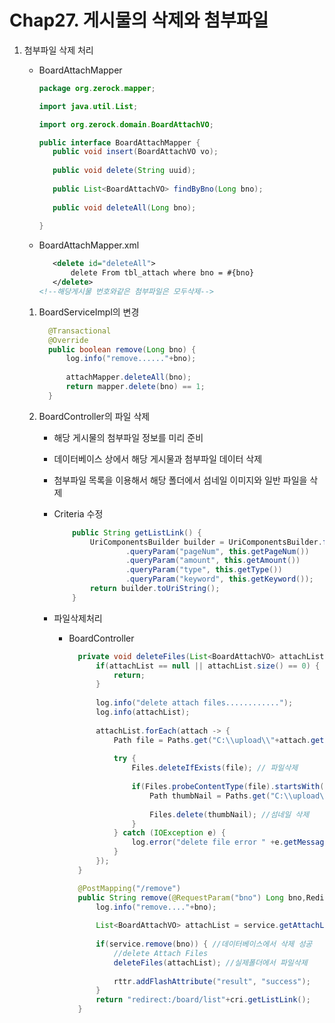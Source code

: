 # Chap27. 게시물의 삭제와 첨부파일

1. 첨부파일 삭제 처리

   - BoardAttachMapper

     ```java
     package org.zerock.mapper;
     
     import java.util.List;
     
     import org.zerock.domain.BoardAttachVO;
     
     public interface BoardAttachMapper {
     	public void insert(BoardAttachVO vo);
     	
     	public void delete(String uuid);
     	
     	public List<BoardAttachVO> findByBno(Long bno);
     	
     	public void deleteAll(Long bno);
     	
     }
     
     ```

   - BoardAttachMapper.xml

     ```xml
     	<delete id="deleteAll">
     		delete From tbl_attach where bno = #{bno}
     	</delete>
     <!--해당게시물 번호와같은 첨부파일은 모두삭제-->
     ```

   1. BoardServiceImpl의 변경

      ```java
      	@Transactional
      	@Override
      	public boolean remove(Long bno) {
      		log.info("remove......"+bno);
      		
      		attachMapper.deleteAll(bno);
      		return mapper.delete(bno) == 1;
      	}
      ```

   2. BoardController의 파일 삭제

      - 해당 게시물의 첨부파일 정보를 미리 준비

      - 데이터베이스 상에서 해당 게시물과 첨부파일 데이터 삭제

      - 첨부파일 목록을 이용해서 해당 폴더에서 섬네일 이미지와 일반 파일을 삭제

      - Criteria 수정

        ```java
        	public String getListLink() {
        		UriComponentsBuilder builder = UriComponentsBuilder.fromPath("")
        				.queryParam("pageNum", this.getPageNum())
        				.queryParam("amount", this.getAmount())
        				.queryParam("type", this.getType())
        				.queryParam("keyword", this.getKeyword());
        		return builder.toUriString();
        	}
        ```

      - 파일삭제처리

        - BoardController

          ```java
          	private void deleteFiles(List<BoardAttachVO> attachList) { //폴더에서 파일삭제
          		if(attachList == null || attachList.size() == 0) {
          			return;
          		}
          		
          		log.info("delete attach files............");
          		log.info(attachList);
          		
          		attachList.forEach(attach -> {
          			Path file = Paths.get("C:\\upload\\"+attach.getUploadPath()+"\\"+attach.getUuid()+"_"+attach.getFileName()); //원본파일가져오기
          			
          			try {
          				Files.deleteIfExists(file); // 파일삭제
          				
          				if(Files.probeContentType(file).startsWith("image")) { //이미지이면
          					Path thumbNail = Paths.get("C:\\upload\\"+attach.getUploadPath()+"\\s_"+attach.getUuid()+"_"+attach.getFileName()); //섬네일
          				
          					Files.delete(thumbNail); //섬네일 삭제
          				}
          			} catch (IOException e) {
          				log.error("delete file error " +e.getMessage());
          			}
          		});
          	}
          ```

          ```java
          	@PostMapping("/remove")
          	public String remove(@RequestParam("bno") Long bno,RedirectAttributes rttr,Criteria cri) {
          		log.info("remove...."+bno);
          		
          		List<BoardAttachVO> attachList = service.getAttachList(bno);
          		
          		if(service.remove(bno)) { //데이터베이스에서 삭제 성공
          			//delete Attach Files
          			deleteFiles(attachList); //실제폴더에서 파일삭제
          			
          			rttr.addFlashAttribute("result", "success");
          		}
          		return "redirect:/board/list"+cri.getListLink();
          	}
          ```

          

   